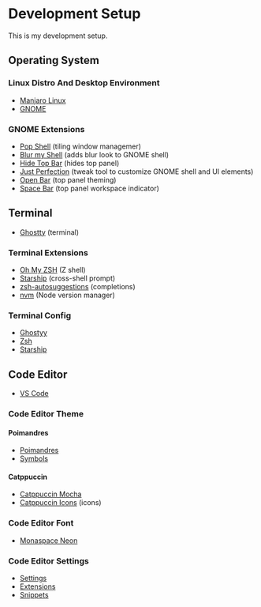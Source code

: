 # Development Setup

This is my development setup.

## Operating System

### Linux Distro And Desktop Environment

- [Manjaro Linux](https://manjaro.org/)
- [GNOME](https://www.gnome.org/)

### GNOME Extensions

- [Pop Shell](https://github.com/pop-os/shell) (tiling window managemer)
- [Blur my Shell](https://extensions.gnome.org/extension/3193/blur-my-shell/) (adds blur look to GNOME shell)
- [Hide Top Bar](https://extensions.gnome.org/extension/545/hide-top-bar/) (hides top panel)
- [Just Perfection](https://extensions.gnome.org/extension/3843/just-perfection/) (tweak tool to customize GNOME shell and UI elements)
- [Open Bar](https://extensions.gnome.org/extension/6580/open-bar/) (top panel theming)
- [Space Bar](https://extensions.gnome.org/extension/5090/space-bar/) (top panel workspace indicator)

## Terminal

- [Ghostty](https://ghostty.org/) (terminal)

### Terminal Extensions

- [Oh My ZSH](https://ohmyz.sh/) (Z shell)
- [Starship](https://starship.rs/) (cross-shell prompt)
- [zsh-autosuggestions](https://github.com/zsh-users/zsh-autosuggestions) (completions)
- [nvm](https://github.com/nvm-sh/nvm) (Node version manager)

### Terminal Config

- [Ghostyy](/config/.config/ghostty/config)
- [Zsh](/config/.zshrc)
- [Starship](/config/.config/starship.toml)

## Code Editor

- [VS Code](https://code.visualstudio.com/)

### Code Editor Theme

#### Poimandres

- [Poimandres](https://marketplace.visualstudio.com/items?itemName=pmndrs.pmndrs)
- [Symbols](https://marketplace.visualstudio.com/items?itemName=miguelsolorio.symbols)

#### Catppuccin

- [Catppuccin Mocha](https://marketplace.visualstudio.com/items?itemName=Catppuccin.catppuccin-vsc)
- [Catppuccin Icons](https://marketplace.visualstudio.com/items?itemName=Catppuccin.catppuccin-vsc-icons) (icons)

### Code Editor Font

- [Monaspace Neon](https://monaspace.githubnext.com/)

### Code Editor Settings

- [Settings](/.vscode/settings.json)
- [Extensions](/.vscode/extensions.json)
- [Snippets](/.vscode/snippets)
